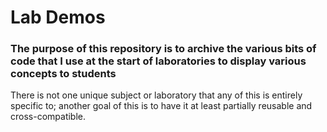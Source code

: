 # Lab Demos

### The purpose of this repository is to archive the various bits of code that I use at the start of laboratories to display various concepts to students

There is not one unique subject or laboratory that any of this is entirely specific to; another goal of this is to have it at least partially reusable and cross-compatible.
